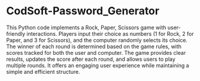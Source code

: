 # CodSoft-Password_Generator

This Python code implements a Rock, Paper, Scissors game with user-friendly interactions. Players input their choice as numbers (1 for Rock, 2 for Paper, and 3 for Scissors), and the computer randomly selects its choice. The winner of each round is determined based on the game rules, with scores tracked for both the user and computer. The game provides clear results, updates the score after each round, and allows users to play multiple rounds. It offers an engaging user experience while maintaining a simple and efficient structure.
